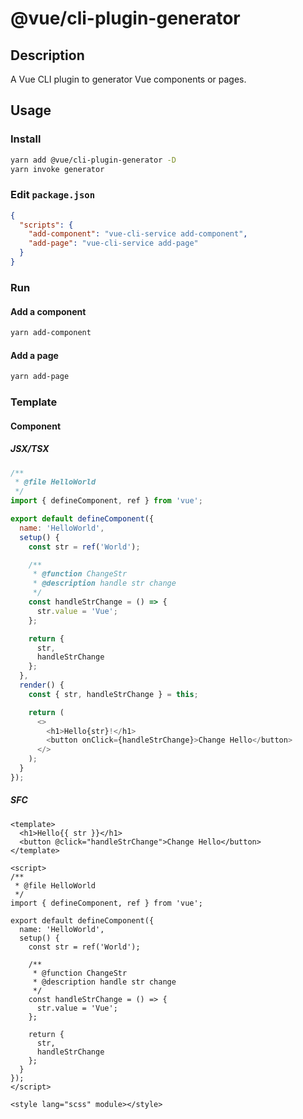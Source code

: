# @vue/cli-plugin-generator

## Description

A Vue CLI plugin to generator Vue components or pages.

## Usage

### Install

```bash
yarn add @vue/cli-plugin-generator -D
yarn invoke generator
```

### Edit `package.json`

```json
{
  "scripts": {
    "add-component": "vue-cli-service add-component",
    "add-page": "vue-cli-service add-page"
  }
}
```

### Run

#### Add a component

```bash
yarn add-component
```

#### Add a page

```bash
yarn add-page
```

### Template

#### Component

##### JSX/TSX

```js
/**
 * @file HelloWorld
 */
import { defineComponent, ref } from 'vue';

export default defineComponent({
  name: 'HelloWorld',
  setup() {
    const str = ref('World');

    /**
     * @function ChangeStr
     * @description handle str change
     */
    const handleStrChange = () => {
      str.value = 'Vue';
    };

    return {
      str,
      handleStrChange
    };
  },
  render() {
    const { str, handleStrChange } = this;

    return (
      <>
        <h1>Hello{str}!</h1>
        <button onClick={handleStrChange}>Change Hello</button>
      </>
    );
  }
});
```

##### SFC

```vue
<template>
  <h1>Hello{{ str }}</h1>
  <button @click="handleStrChange">Change Hello</button>
</template>

<script>
/**
 * @file HelloWorld
 */
import { defineComponent, ref } from 'vue';

export default defineComponent({
  name: 'HelloWorld',
  setup() {
    const str = ref('World');

    /**
     * @function ChangeStr
     * @description handle str change
     */
    const handleStrChange = () => {
      str.value = 'Vue';
    };

    return {
      str,
      handleStrChange
    };
  }
});
</script>

<style lang="scss" module></style>
```
